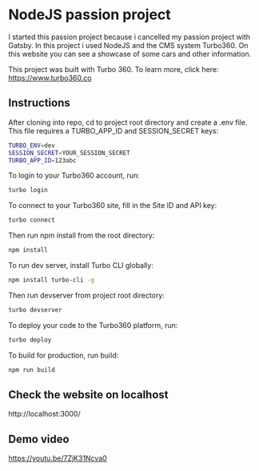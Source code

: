 
# NodeJS passion project

I started this passion project because i cancelled my passion project with Gatsby. In this project i used NodeJS and the CMS system Turbo360. On this website you can see a showcase of some cars and other information.

This project was built with Turbo 360. To learn more, click here: https://www.turbo360.co
## Instructions

After cloning into repo, cd to project root directory and create a .env file. This file requires a TURBO_APP_ID and SESSION_SECRET keys:
```bash
TURBO_ENV=dev
SESSION_SECRET=YOUR_SESSION_SECRET
TURBO_APP_ID=123abc
```
To login to your Turbo360 account, run:
```bash
turbo login
```
To connect to your Turbo360 site, fill in the Site ID and API key:
```bash
turbo connect
```
Then run npm install from the root directory:
```bash
npm install
```
To run dev server, install Turbo CLI globally:
```bash
npm install turbo-cli -g
```
Then run devserver from project root directory:
```bash
turbo devserver
```
To deploy your code to the Turbo360 platform, run:
```bash
turbo deploy
```
To build for production, run build:
```bash
npm run build
```
## Check the website on localhost
http://localhost:3000/

## Demo video
https://youtu.be/7ZjK31Ncva0


